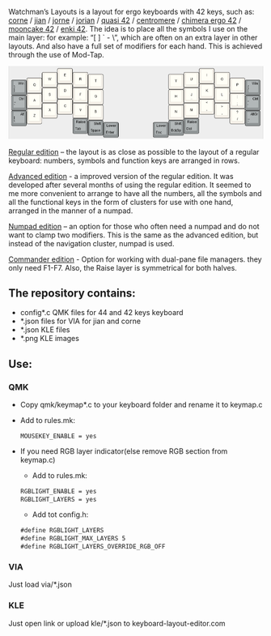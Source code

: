 Watchman’s Layouts is a layout for ergo keyboards with 42 keys, such as: [corne](https://github.com/foostan/crkbd) / [jian](https://github.com/KGOH/Jian-Info) / [jorne](https://github.com/joric/jorne/) / [jorian](https://github.com/joric/jorian) / [quasi 42](http://ibnteo.klava.org/keyboard/quasi42-2) / [centromere](https://southpawdesign.net/products/centromere-wireless-keyboard?variant=8868004724796) / [chimera ergo 42](https://github.com/GlenPickle/Chimera) / [mooncake 42](https://github.com/aroum/mooncake42) / [enki 42](https://github.com/aroum/enki42). The idea is to place all the symbols I use on the main layer: for example: “[  ] ` - \”, which are often on an extra layer in other layouts. And also have a full set of modifiers for each hand. This is achieved through the use of Mod-Tap.


![Main layer](/_images/main.png )

[Regular edition](http://www.keyboard-layout-editor.com/#/gists/246772cb72fa2de02354d5cb1add6b2b)
 – the layout is as close as possible to the layout of a regular keyboard: numbers, symbols and function keys are arranged in rows.

[Advanced edition](http://www.keyboard-layout-editor.com/#/gists/d5593906579fe6564cd1701fccca1e62) - a improved version of the regular edition. It was developed after several months of using the regular edition. It seemed to me more convenient to arrange to have all the numbers, all the symbols and all the functional keys in the form of clusters for use with one hand, arranged in the manner of a numpad.

[Numpad edition](http://www.keyboard-layout-editor.com/#/gists/ac3aeb8844fee4f92e167979eb98936a)
 – an option for those who often need a numpad and do not want to clamp two modifiers.  This is the same as the advanced edition, but instead of the navigation cluster, numpad is used.

[Commander edition](http://www.keyboard-layout-editor.com/#/gists/a9f4aa4ac14d66351b3cfa98a42d9165) - Option for working with dual-pane file managers. they only need F1-F7. Also, the Raise layer is symmetrical for both halves.

## The repository contains:
* config*.c QMK files for 44 and 42 keys keyboard
* *.json files for VIA for jian and corne
* *.json KLE files 
* *.png KLE images

## Use:
### QMK
* Copy qmk/keymap*.c to your keyboard folder and rename it to keymap.c
* Add to rules.mk:
  ```
  MOUSEKEY_ENABLE = yes
  ```

* If you need RGB layer indicator(else remove RGB section from keymap.c)
  * Add to rules.mk:
  ```
  RGBLIGHT_ENABLE = yes
  RGBLIGHT_LAYERS = yes
  ```

  * Add tot config.h:
  ```
  #define RGBLIGHT_LAYERS
  #define RGBLIGHT_MAX_LAYERS 5
  #define RGBLIGHT_LAYERS_OVERRIDE_RGB_OFF
  ```

### VIA
Just load via/*.json 

### KLE
Just open link or upload kle/*.json to keyboard-layout-editor.com
